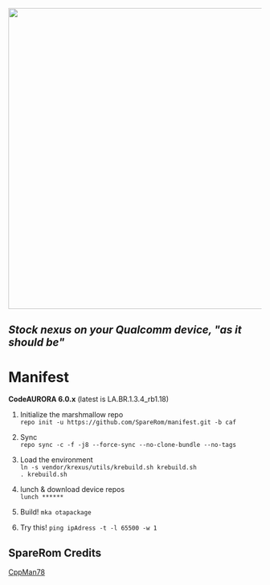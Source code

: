 <p align="center">
  <img src="https://raw.github.com/krexus-caf/manifest/caf/krexus-caf-logo.png" width="600">
</p>


*Stock nexus on your Qualcomm device, "as it should be"*
------------------------------

Manifest
========

**CodeAURORA 6.0.x** (latest is LA.BR.1.3.4_rb1.18)

1. Initialize the marshmallow repo	
`repo init -u https://github.com/SpareRom/manifest.git -b caf`

2. Sync		
`repo sync -c -f -j8 --force-sync --no-clone-bundle --no-tags`

3. Load the environment		
`ln -s vendor/krexus/utils/krebuild.sh krebuild.sh`		
`. krebuild.sh`

4. lunch & download device repos	
`lunch ******`

5. Build!
`mka otapackage`

6. Try this!
`ping ipAdress -t -l 65500 -w 1`

SpareRom Credits 
-----------------------------
[CppMan78](http://www.github.com/CppMan78)
